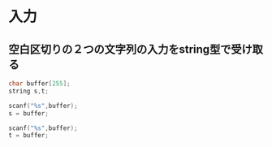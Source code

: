 # 入力
## 空白区切りの２つの文字列の入力をstring型で受け取る
```cpp
char buffer[255];
string s,t;

scanf("%s",buffer);
s = buffer;

scanf("%s",buffer);
t = buffer;
```